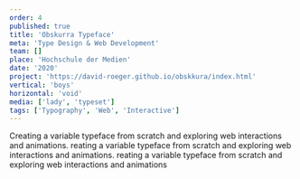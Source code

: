 ```yaml
---
order: 4
published: true
title: 'Obskurra Typeface'
meta: 'Type Design & Web Development'
team: []
place: 'Hochschule der Medien'
date: '2020'
project: 'https://david-roeger.github.io/obskkura/index.html'
vertical: 'boys'
horizontal: 'void'
media: ['lady', 'typeset']
tags: ['Typography', 'Web', 'Interactive']
---
```


Creating a variable typeface from scratch and exploring web interactions and animations. reating a variable typeface from scratch and exploring web interactions and animations. reating a variable typeface from scratch and exploring web interactions and animations
